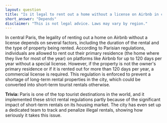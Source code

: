 ```yaml
---
layout: question
title: "Is it legal to rent out a home without a license on Airbnb in central Paris?"
short_answer: "Depends"
disclaimer: "This is not legal advice. Laws may vary by region."
---
```


In central Paris, the legality of renting out a home on Airbnb without a license depends on several factors, including the duration of the rental and the type of property being rented. According to Parisian regulations, individuals are allowed to rent out their primary residence (the home where they live for most of the year) on platforms like Airbnb for up to 120 days per year without a special license. However, if the property is not the owner's primary residence or if it is rented out for more than 120 days per year, a commercial license is required. This regulation is enforced to prevent a shortage of long-term rental properties in the city, which could be converted into short-term tourist rentals otherwise.

**Trivia:** Paris is one of the top tourist destinations in the world, and it implemented these strict rental regulations partly because of the significant impact of short-term rentals on its housing market. The city has even set up a dedicated team to track and penalize illegal rentals, showing how seriously it takes this issue.
